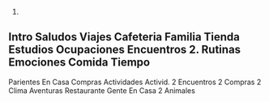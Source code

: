 1.
Intro
Saludos
Viajes
Cafeteria
Familia
Tienda
Estudios
Ocupaciones
Encuentros
2.
Rutinas
Emociones
Comida
Tiempo
---
Parientes
En Casa
Compras
Actividades
Activid. 2
Encuentros 2
Compras 2
Clima
Aventuras
Restaurante
Gente
En Casa 2
Animales

